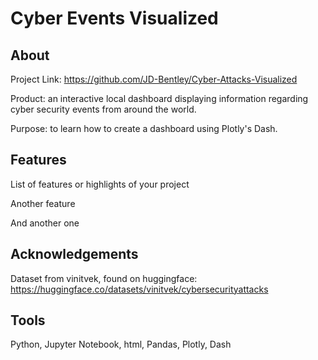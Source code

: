 # Cyber Events Visualized

## About

Project Link: https://github.com/JD-Bentley/Cyber-Attacks-Visualized

Product: an interactive local dashboard displaying information regarding cyber security events from around the world.

Purpose: to learn how to create a dashboard using Plotly's Dash.

## Features

List of features or highlights of your project

Another feature

And another one

## Acknowledgements

Dataset from vinitvek, found on huggingface: https://huggingface.co/datasets/vinitvek/cybersecurityattacks

## Tools
Python, Jupyter Notebook, html, Pandas, Plotly, Dash

